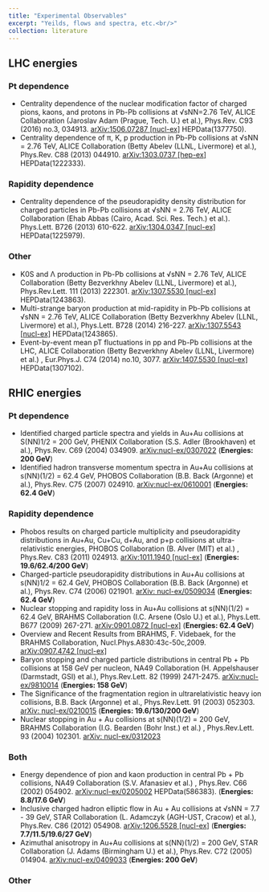 ```yaml
---
title: "Experimental Observables"
excerpt: "Yeilds, flows and spectra, etc.<br/>"
collection: literature
---
```


## LHC energies

### Pt dependence

* Centrality dependence of the nuclear modification factor of charged pions, kaons, and protons in Pb-Pb collisions at √sNN=2.76 TeV,
ALICE Collaboration (Jaroslav Adam (Prague, Tech. U.) et al.),
Phys.Rev. C93 (2016) no.3, 034913.
[arXiv:1506.07287 [nucl-ex]](http://arxiv.org/pdf/1506.07287.pdf) HEPData(1377750).
* Centrality dependence of π, K, p production in Pb-Pb collisions at √sNN = 2.76 TeV,
ALICE Collaboration (Betty Abelev (LLNL, Livermore) et al.),
Phys.Rev. C88 (2013) 044910. [arXiv:1303.0737 [hep-ex]](http://arxiv.org/pdf/1303.0737.pdf) HEPData(1222333).


### Rapidity dependence

* Centrality dependence of the pseudorapidity density distribution for charged particles in Pb-Pb collisions at √sNN = 2.76 TeV,
ALICE Collaboration (Ehab Abbas (Cairo, Acad. Sci. Res. Tech.) et al.). 
Phys.Lett. B726 (2013) 610-622. [arXiv:1304.0347 [nucl-ex]](http://arxiv.org/pdf/1304.0347.pdf) HEPData(1225979).


### Other

* K0S and Λ production in Pb-Pb collisions at √sNN = 2.76 TeV,
ALICE Collaboration (Betty Bezverkhny Abelev (LLNL, Livermore) et al.),
Phys.Rev.Lett. 111 (2013) 222301. [arXiv:1307.5530 [nucl-ex]](http://arxiv.org/pdf/1307.5530.pdf) HEPData(1243863).
* Multi-strange baryon production at mid-rapidity in Pb-Pb collisions at √sNN = 2.76 TeV,
ALICE Collaboration (Betty Bezverkhny Abelev (LLNL, Livermore) et al.),
Phys.Lett. B728 (2014) 216-227. [arXiv:1307.5543 [nucl-ex]](http://arxiv.org/pdf/1307.5543.pdf) HEPData(1243865).
* Event-by-event mean pT fluctuations in pp and Pb-Pb collisions at the LHC,
ALICE Collaboration (Betty Bezverkhny Abelev (LLNL, Livermore) et al.) ,
Eur.Phys.J. C74 (2014) no.10, 3077. [arXiv:1407.5530 [nucl-ex]](http://arxiv.org/pdf/1407.5530.pdf) HEPData(1307102).

## RHIC energies

### Pt dependence
* Identified charged particle spectra and yields in Au+Au collisions at S(NN)1/2 = 200 GeV,
PHENIX Collaboration (S.S. Adler (Brookhaven) et al.),
Phys.Rev. C69 (2004) 034909. [arXiv:nucl-ex/0307022](http://arxiv.org/pdf/nucl-ex/0307022.pdf) (**Energies: 200 GeV**)
* Identified hadron transverse momentum spectra in Au+Au collisions at s(NN)(1/2) = 62.4 GeV,
PHOBOS Collaboration (B.B. Back (Argonne) et al.),
Phys.Rev. C75 (2007) 024910. [arXiv:nucl-ex/0610001](http://arxiv.org/pdf/nucl-ex/0610001.pdf) (**Energies: 62.4 GeV**)

### Rapidity dependence
* Phobos results on charged particle multiplicity and pseudorapidity distributions in Au+Au, Cu+Cu, d+Au, and p+p collisions at ultra-relativistic energies,
PHOBOS Collaboration (B. Alver (MIT) et al.) ,
Phys.Rev. C83 (2011) 024913. [arXiv:1011.1940 [nucl-ex]](http://arxiv.org/pdf/1011.1940.pdf) (**Energies: 19.6/62.4/200 GeV**)
* Charged-particle pseudorapidity distributions in Au+Au collisions at s(NN)1/2 = 62.4 GeV,
PHOBOS Collaboration (B.B. Back (Argonne) et al.),
Phys.Rev. C74 (2006) 021901. [arXiv: nucl-ex/0509034](http://arxiv.org/pdf/nucl-ex/0509034.pdf) (**Energies: 62.4 GeV**)
* Nuclear stopping and rapidity loss in Au+Au collisions at s(NN)(1/2) = 62.4 GeV,
BRAHMS Collaboration (I.C. Arsene (Oslo U.) et al.),
Phys.Lett. B677 (2009) 267-271. [arXiv:0901.0872 [nucl-ex]](http://arxiv.org/pdf/0901.0872.pdf) (**Energies: 62.4 GeV**)
* Overview and Recent Results from BRAHMS,
F. Videbaek, for the BRAHMS Collaboration,
Nucl.Phys.A830:43c-50c,2009. [arXiv:0907.4742 [nucl-ex]](https://arxiv.org/pdf/0907.4742)
* Baryon stopping and charged particle distributions in central Pb + Pb collisions at 158 GeV per nucleon,
NA49 Collaboration (H. Appelshauser (Darmstadt, GSI) et al.),
Phys.Rev.Lett. 82 (1999) 2471-2475. [arXiv:nucl-ex/9810014](http://arxiv.org/pdf/nucl-ex/9810014.pdf) (**Energies: 158 GeV**)
* The Significance of the fragmentation region in ultrarelativistic heavy ion collisions,
B.B. Back (Argonne) et al.,
Phys.Rev.Lett. 91 (2003) 052303. [arXiv: nucl-ex/0210015](http://arxiv.org/pdf/nucl-ex/0210015.pdf) (**Energies:  19.6/130/200 GeV**)
* Nuclear stopping in Au + Au collisions at s(NN)(1/2) = 200 GeV,
BRAHMS Collaboration (I.G. Bearden (Bohr Inst.) et al.) ,
Phys.Rev.Lett. 93 (2004) 102301. [arXiv: nucl-ex/0312023 ](http://arxiv.org/pdf/nucl-ex/0312023.pdf)

### Both
* Energy dependence of pion and kaon production in central Pb + Pb collisions,
NA49 Collaboration (S.V. Afanasiev et al.) ,
Phys.Rev. C66 (2002) 054902. [arXiv:nucl-ex/0205002](http://arxiv.org/pdf/nucl-ex/0205002.pdf) HEPData(586383). (**Energies: 8.8/17.6 GeV**)
* Inclusive charged hadron elliptic flow in Au + Au collisions at √sNN = 7.7 - 39 GeV,
STAR Collaboration (L. Adamczyk (AGH-UST, Cracow) et al.),
Phys.Rev. C86 (2012) 054908. [arXiv:1206.5528 [nucl-ex]](http://arxiv.org/pdf/1206.5528.pdf) (**Energies: 7.7/11.5/19.6/27 GeV**)
* Azimuthal anisotropy in Au+Au collisions at s(NN)(1/2) = 200 GeV,
STAR Collaboration (J. Adams (Birmingham U.) et al.),
Phys.Rev. C72 (2005) 014904. [arXiv:nucl-ex/0409033](http://arxiv.org/pdf/nucl-ex/0409033.pdf) (**Energies: 200 GeV**)

### Other


